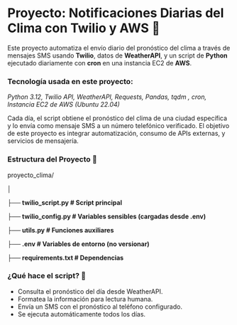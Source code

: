 # Proyecto: Notificaciones Diarias del Clima con Twilio y AWS 📡

Este proyecto automatiza el envío diario del pronóstico del clima a través de mensajes SMS usando **Twilio**, datos de **WeatherAPI**, y un script de **Python** ejecutado diariamente con **cron** en una instancia EC2 de **AWS**.
### Tecnología usada en este proyecto: 
_Python 3.12, Twilio API, WeatherAPI, Requests, Pandas, tqdm , cron, Instancia EC2 de AWS (Ubuntu 22.04)_

Cada día, el script obtiene el pronóstico del clima de una ciudad específica y lo envía como mensaje SMS a un número telefónico verificado. El objetivo de este proyecto es integrar automatización, consumo de APIs externas, y servicios de mensajería.

### Estructura del Proyecto 🧩
proyecto_clima/

│

**├── twilio_script.py            # Script principal**

**├── twilio_config.py            # Variables sensibles (cargadas desde .env)**

**├── utils.py                    # Funciones auxiliares**

**├── .env                        # Variables de entorno (no versionar)**

**├── requirements.txt            # Dependencias**

### ¿Qué hace el script? 🧪

- Consulta el pronóstico del día desde WeatherAPI.
- Formatea la información para lectura humana.
- Envía un SMS con el pronóstico al teléfono configurado.
- Se ejecuta automáticamente todos los días.
